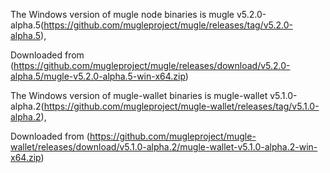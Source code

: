 The Windows version of mugle node binaries is mugle v5.2.0-alpha.5(https://github.com/mugleproject/mugle/releases/tag/v5.2.0-alpha.5),

Downloaded from (https://github.com/mugleproject/mugle/releases/download/v5.2.0-alpha.5/mugle-v5.2.0-alpha.5-win-x64.zip)
                
The Windows version of mugle-wallet binaries is mugle-wallet v5.1.0-alpha.2(https://github.com/mugleproject/mugle-wallet/releases/tag/v5.1.0-alpha.2),

Downloaded from (https://github.com/mugleproject/mugle-wallet/releases/download/v5.1.0-alpha.2/mugle-wallet-v5.1.0-alpha.2-win-x64.zip)